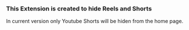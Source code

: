 ### This Extension is created to hide Reels and Shorts

In current version only Youtube Shorts will be hiden from the home page.

